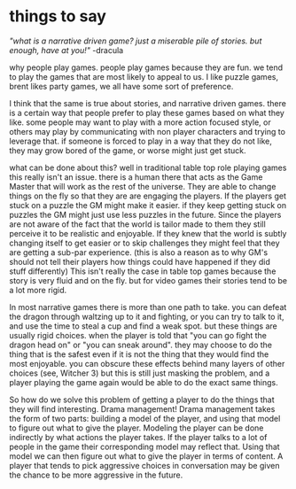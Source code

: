 # things to say

_"what is a narrative driven game? just a miserable pile of stories. but enough, have at you!"_
-dracula 

why people play games.
people play games because they are fun. we tend to play the games that are most likely to appeal to us.
I like puzzle games, brent likes party games, we all have some sort of preference.

I think that the same is true about stories, and narrative driven games. there is a certain way that people prefer to play these games based on what they like. some people may want to play with a more action focused style, or others may play by communicating with non player characters and trying to leverage that. if someone is forced to play in a way that they do not like, they may grow bored of the game, or worse might just get stuck.

what can be done about this? well in traditional table top role playing games this really isn't an issue. there is a human there that acts as the Game Master that will work as the rest of the universe. They are able to change things on the fly so that they are are engaging the players. If the players get stuck on a puzzle the GM might make it easier. if they keep getting stuck on puzzles the GM might just use less puzzles in the future. Since the players are not aware of the fact that the world is tailor made to them they still perceive it to be realistic and enjoyable. If they knew that the world is subtly changing itself to get easier or to skip challenges they might feel that they are getting a sub-par experience. (this is also a reason as to why GM's should not tell their players how things could have happened if they did stuff differently) This isn't really the case in table top games because the story is very fluid and on the fly. but for video games their stories tend to be a lot more rigid.

In most narrative games there is more than one path to take. you can defeat the dragon through waltzing up to it and fighting, or you can try to talk to it, and use the time to steal a cup and find a weak spot. but these things are usually rigid choices. when the player is told that "you can go fight the dragon head on" or "you can sneak around". they may choose to do the thing that is the safest even if it is not the thing that they would find the most enjoyable. you can obscure these effects behind many layers of other choices (see, Witcher 3) but this is still just masking the problem, and a player playing the game again would be able to do the exact same things.

So how do we solve this problem of getting a player to do the things that they will find interesting. Drama management! Drama management takes the form of two parts: building a model of the player, and using that model to figure out what to give the player. Modeling the player can be done indirectly by what actions the player takes. If the player talks to a lot of people in the game their corresponding model may reflect that. Using that model we can then figure out what to give the player in terms of content. A player that tends to pick aggressive choices in conversation may be given the chance to be more aggressive in the future.  

  
